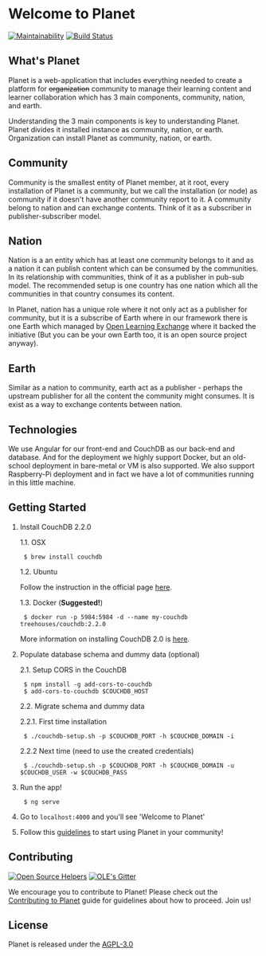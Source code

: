 # Welcome to Planet
[![Maintainability](https://api.codeclimate.com/v1/badges/028682cc4cd969b05280/maintainability)](https://codeclimate.com/github/open-learning-exchange/planet/maintainability)
[![Build Status](https://travis-ci.org/open-learning-exchange/planet.svg?branch=master)](https://travis-ci.org/open-learning-exchange/planet)

## What's Planet

Planet is a web-application that includes everything needed to create a platform for ~~organization~~ community to manage their learning content and learner collaboration which has 3 main components, community, nation, and earth.

Understanding the 3 main components is key to understanding Planet. Planet divides it installed instance as community, nation, or earth. Organization can install Planet as community, nation, or earth.

## Community

Community is the smallest entity of Planet member, at it root, every installation of Planet is a community, but we call the installation (or node) as community if it doesn't have another community report to it. A community belong to nation and can exchange contents. Think of it as a subscriber in publisher-subscriber model.

## Nation

Nation is a an entity which has at least one community belongs to it and as a nation it can publish content which can be consumed by the communities. In its relationship with communities, think of it as a publisher in pub-sub model. The recommended setup is one country has one nation which all the communities in that country consumes its content.

In Planet, nation has a unique role where it not only act as a publisher for community, but it is a subscribe of Earth where in our framework there is one Earth which managed by [Open Learning Exchange][OLE] where it backed the initiative (But you can be your own Earth too, it is an open source project anyway).

## Earth

Similar as a nation to community, earth act as a publisher - perhaps the upstream publisher for all the content the community might consumes. It is exist as a way to exchange contents between nation.

## Technologies

We use Angular for our front-end and CouchDB as our back-end and database. And for the deployment we highly support Docker, but an old-school deployment in bare-metal or VM is also supported. We also support Raspberry-Pi deployment and in fact we have a lot of communities running in this little machine.

## Getting Started

1. Install CouchDB 2.2.0

    1.1. OSX

        $ brew install couchdb

    1.2. Ubuntu
    
    Follow the instruction in the official page [here][COUCHDB_INSTALL].

    1.3. Docker (**Suggested!**)

        $ docker run -p 5984:5984 -d --name my-couchdb treehouses/couchdb:2.2.0
    
    More information on installing CouchDB 2.0 is [here][COUCHDB_INSTALL].
 
2. Populate database schema and dummy data (optional)

    2.1. Setup CORS in the CouchDB

        $ npm install -g add-cors-to-couchdb
        $ add-cors-to-couchdb $COUCHDB_HOST

    2.2. Migrate schema and dummy data

    2.2.1. First time installation

        $ ./couchdb-setup.sh -p $COUCHDB_PORT -h $COUCHDB_DOMAIN -i

    2.2.2 Next time (need to use the created credentials)

        $ ./couchdb-setup.sh -p $COUCHDB_PORT -h $COUCHDB_DOMAIN -u $COUCHDB_USER -w $COUCHDB_PASS

3. Run the app!

        $ ng serve

4. Go to `localhost:4000` and you'll see 'Welcome to Planet'
5. Follow this [guidelines][MORE_GUIDELINE] to start using Planet in your community!

## Contributing

[![Open Source Helpers](https://www.codetriage.com/open-learning-exchange/planet/badges/users.svg)](https://www.codetriage.com/open-learning-exchange/planet)
[![OLE's Gitter](https://badges.gitter.im/open-learning-exchange/gitter.png)][OLE_CHATROOM]

We encourage you to contribute to Planet! Please check out the [Contributing to Planet](CONTRIBUTING.md) guide for guidelines about how to proceed. Join us!

## License

Planet is released under the [AGPL-3.0](LICENSE)

[OLE]: https://www.ole.org/
[OLE_CHATROOM]: https://gitter.im/open-learning-exchange/chat
[MORE_GUIDELINE]: http://open-learning-exchange.github.io/#!./pages/vi/vi-planet-installation-and-configuration.md
[COUCHDB_INSTALL]: http://docs.couchdb.org/en/latest/install/unix.html#installation-using-the-apache-couchdb-convenience-binary-packages
